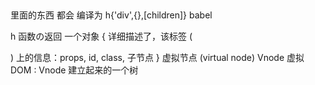 ## 
<template>
<div></div>
<slot></slot>
<ElButton></ElButton>
</template>


里面的东西 都会 编译为
h{'div',{},[children]}
babel

h 函数の返回
一个对象
{
    详细描述了，该标签 (<div>) 上的信息：props, id, class, 子节点
}
虚拟节点 (virtual node) Vnode
虚拟 DOM : Vnode 建立起来的一个树
